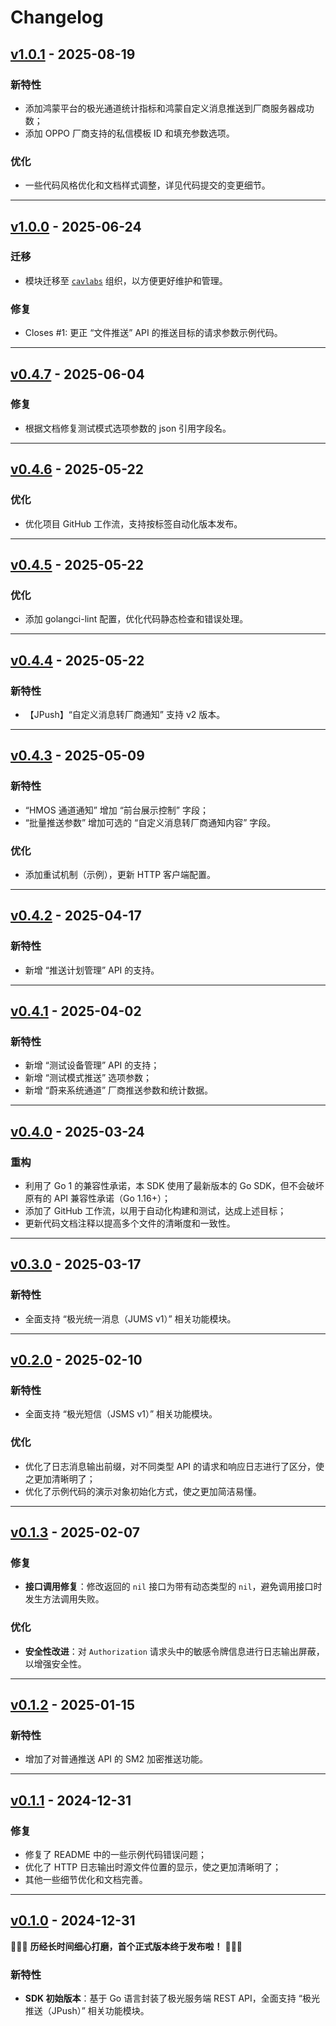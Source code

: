 # Changelog

## [v1.0.1](https://github.com/cavlabs/jiguang-sdk-go/releases/tag/v1.0.1) - 2025-08-19

### 新特性

- 添加鸿蒙平台的极光通道统计指标和鸿蒙自定义消息推送到厂商服务器成功数；
- 添加 OPPO 厂商支持的私信模板 ID 和填充参数选项。

### 优化

- 一些代码风格优化和文档样式调整，详见代码提交的变更细节。

---

## [v1.0.0](https://github.com/cavlabs/jiguang-sdk-go/releases/tag/v1.0.0) - 2025-06-24

### 迁移

- 模块迁移至 [`cavlabs`](https://github.com/cavlabs) 组织，以方便更好维护和管理。

### 修复

- Closes #1: 更正 “文件推送” API 的推送目标的请求参数示例代码。

---

## [v0.4.7](https://github.com/cavlabs/jiguang-sdk-go/releases/tag/v0.4.7) - 2025-06-04

### 修复

- 根据文档修复测试模式选项参数的 json 引用字段名。

---

## [v0.4.6](https://github.com/cavlabs/jiguang-sdk-go/releases/tag/v0.4.6) - 2025-05-22

### 优化

- 优化项目 GitHub 工作流，支持按标签自动化版本发布。

---

## [v0.4.5](https://github.com/cavlabs/jiguang-sdk-go/releases/tag/v0.4.5) - 2025-05-22

### 优化

- 添加 golangci-lint 配置，优化代码静态检查和错误处理。

---

## [v0.4.4](https://github.com/cavlabs/jiguang-sdk-go/releases/tag/v0.4.4) - 2025-05-22

### 新特性

- 【JPush】“自定义消息转厂商通知” 支持 v2 版本。

---

## [v0.4.3](https://github.com/cavlabs/jiguang-sdk-go/releases/tag/v0.4.3) - 2025-05-09

### 新特性

- “HMOS 通道通知” 增加 “前台展示控制” 字段；
- “批量推送参数” 增加可选的 “自定义消息转厂商通知内容” 字段。

### 优化

- 添加重试机制（示例），更新 HTTP 客户端配置。

---

## [v0.4.2](https://github.com/cavlabs/jiguang-sdk-go/releases/tag/v0.4.2) - 2025-04-17

### 新特性

- 新增 “推送计划管理” API 的支持。

---

## [v0.4.1](https://github.com/cavlabs/jiguang-sdk-go/releases/tag/v0.4.1) - 2025-04-02

### 新特性

- 新增 “测试设备管理” API 的支持；
- 新增 “测试模式推送” 选项参数；
- 新增 “蔚来系统通道” 厂商推送参数和统计数据。

---

## [v0.4.0](https://github.com/cavlabs/jiguang-sdk-go/releases/tag/v0.4.0) - 2025-03-24

### 重构

- 利用了 Go 1 的兼容性承诺，本 SDK 使用了最新版本的 Go SDK，但不会破坏原有的 API 兼容性承诺（Go 1.16+）；
- 添加了 GitHub 工作流，以用于自动化构建和测试，达成上述目标；
- 更新代码文档注释以提高多个文件的清晰度和一致性。

---

## [v0.3.0](https://github.com/cavlabs/jiguang-sdk-go/releases/tag/v0.3.0) - 2025-03-17

### 新特性

- 全面支持 “极光统一消息（JUMS v1）” 相关功能模块。

---

## [v0.2.0](https://github.com/cavlabs/jiguang-sdk-go/releases/tag/v0.2.0) - 2025-02-10

### 新特性

- 全面支持 “极光短信（JSMS v1）” 相关功能模块。

### 优化

- 优化了日志消息输出前缀，对不同类型 API 的请求和响应日志进行了区分，使之更加清晰明了；
- 优化了示例代码的演示对象初始化方式，使之更加简洁易懂。

---

## [v0.1.3](https://github.com/cavlabs/jiguang-sdk-go/releases/tag/v0.1.3) - 2025-02-07

### 修复

- **接口调用修复**：修改返回的 `nil` 接口为带有动态类型的 `nil`，避免调用接口时发生方法调用失败。

### 优化

- **安全性改进**：对 `Authorization` 请求头中的敏感令牌信息进行日志输出屏蔽，以增强安全性。

---

## [v0.1.2](https://github.com/cavlabs/jiguang-sdk-go/releases/tag/v0.1.2) - 2025-01-15

### 新特性

- 增加了对普通推送 API 的 SM2 加密推送功能。

---

## [v0.1.1](https://github.com/cavlabs/jiguang-sdk-go/releases/tag/v0.1.1) - 2024-12-31

### 修复

- 修复了 README 中的一些示例代码错误问题；
- 优化了 HTTP 日志输出时源文件位置的显示，使之更加清晰明了；
- 其他一些细节优化和文档完善。

---

## [v0.1.0](https://github.com/cavlabs/jiguang-sdk-go/releases/tag/v0.1.0) - 2024-12-31

🎉🎉🎉 **历经长时间细心打磨，首个正式版本终于发布啦！** 🎉🎉🎉

### 新特性

- **SDK 初始版本**：基于 Go 语言封装了极光服务端 REST API，全面支持 “极光推送（JPush）” 相关功能模块。
